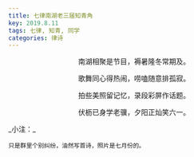 ```yaml
---
title: 七律南湖老三届知青角
key: 2019.8.11
tags: 七律, 知青, 同学
categories: 律诗
---
```


<p align="center">南湖相聚是节目，褥暑隆冬常期及。
</p>
<p align="center">歌舞同心得热闹，唠嗑随意排孤寂。
</p>
<p align="center">拍些美照留记忆，录段彩屏作话题。
</p>
<p align="center">伏枥已身学老骥，夕阳正灿笑六一。
</p>
_小注：_

```
只是群里个别纠纷，油然写首诗，照片是七月份的。
```